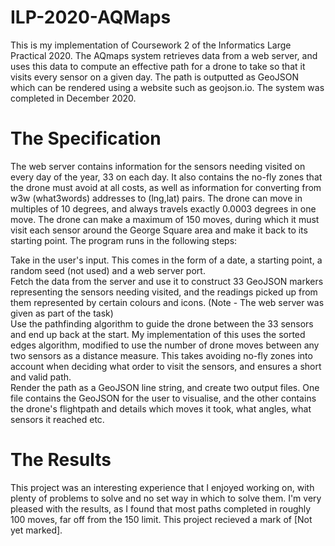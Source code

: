 # ILP-2020-AQMaps

This is my implementation of Coursework 2 of the Informatics Large Practical 2020. The AQmaps system retrieves data from a web server, and uses this data to compute an effective path for a drone to take so that it visits every sensor on a given day. The path is outputted as GeoJSON which can be rendered using a website such as geojson.io. The system was completed in December 2020.

# The Specification

The web server contains information for the sensors needing visited on every day of the year, 33 on each day. It also contains the no-fly zones that the drone must avoid at all costs, as well as information for converting from w3w (what3words) addresses to (lng,lat) pairs. The drone can move in multiples of 10 degrees, and always travels exactly 0.0003 degrees in one move. The drone can make a maximum of 150 moves, during which it must visit each sensor around the George Square area and make it back to its starting point. The program runs in the following steps:  

Take in the user's input. This comes in the form of a date, a starting point, a random seed (not used) and a web server port.  
Fetch the data from the server and use it to construct 33 GeoJSON markers representing the sensors needing visited, and the readings picked up from them represented by certain colours and icons. (Note - The web server was given as part of the task)  
Use the pathfinding algorithm to guide the drone between the 33 sensors and end up back at the start. My implementation of this uses the sorted edges algorithm, modified to use the number of drone moves between any two sensors as a distance measure. This takes avoiding no-fly zones into account when deciding what order to visit the sensors, and ensures a short and valid path.  
Render the path as a GeoJSON line string, and create two output files. One file contains the GeoJSON for the user to visualise, and the other contains the drone's flightpath and details which moves it took, what angles, what sensors it reached etc.  

# The Results

This project was an interesting experience that I enjoyed working on, with plenty of problems to solve and no set way in which to solve them. I'm very pleased with the results, as I found that most paths completed in roughly 100 moves, far off from the 150 limit. This project recieved a mark of [Not yet marked].
